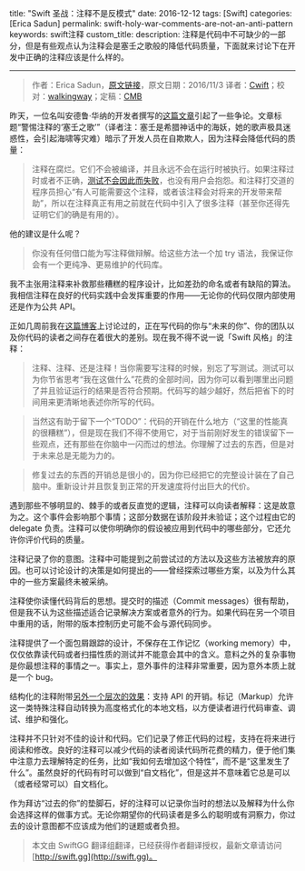 title: "Swift 圣战：注释不是反模式"
date: 2016-12-12
tags: [Swift]
categories: [Erica Sadun]
permalink: swift-holy-war-comments-are-not-an-anti-pattern
keywords: swift注释
custom_title: 
description: 注释是代码中不可缺少的一部分，但是有些观点认为注释会是塞壬之歌般的降低代码质量，下面就来讨论下在开发中正确的注释应该是什么样的。

---
> 作者：Erica Sadun，[原文链接](http://ericasadun.com/2016/11/03/swift-holy-war-comments-are-not-an-anti-pattern/)，原文日期：2016/11/3
> 译者：[Cwift](http://weibo.com/277195544)；校对：[walkingway](http://chengway.in/)；定稿：[CMB](https://github.com/chenmingbiao)
  







<!--此处开始正文-->

昨天，一位名叫安德鲁·华纳的开发者撰写的[这篇文章](http://www.strongopinionsweaklytyped.com/blog/2014/08/27/beware-the-siren-song-of-comments/)引起了一些争论。文章标题“警惕注释的‘塞壬之歌’”（译者注：塞壬是希腊神话中的海妖，她的歌声极具迷惑性，会引起海啸等灾难）暗示了开发人员在自欺欺人，因为注释会降低代码的质量：

> 注释在腐烂。它们不会被编译，并且永远不会在运行时被执行。如果注释过时或者不正确，[测试不会因此而失败](http://genius.com/Andrew-warner-beware-the-siren-song-of-comments-annotated?referent_id=4069108#note-4069108)，也没有用户会抱怨。和注释打交道的程序员担心“有人可能需要这个注释，或者该注释会对将来的开发带来帮助”，所以在注释真正有用之前就在代码中引入了很多注释（甚至你还得先证明它们的确是有用的）。

他的建议是什么呢？

<!--more-->

> 你没有任何借口能为写注释做辩解。给这些方法一个加 try 语法，我保证你会有一个更纯净、更易维护的代码库。

我不主张用注释来补救那些糟糕的程序设计，比如差劲的命名或者有缺陷的算法。我相信注释在良好的代码实践中会发挥重要的作用——无论你的代码仅限内部使用还是作为公共 API。

正如几周前我在[这篇博客](http://ericasadun.com/2016/09/12/reconciling-past-you-with-future-you/)上讨论过的，正在写代码的你与“未来的你”、你的团队以及你代码的读者之间存在着很大的差别。现在我不得不说一说「Swift 风格」的注释：

> 注释、注释、还是注释！当你需要写注释的时候，别忘了写测试。测试可以为你节省思考“我在这做什么”花费的全部时间，因为你可以看到哪里出问题了并且验证运行的结果是否符合预期。代码写的越少越好，然后把省下的时间用来更清晰地表述你所写的代码。

> 当然这有助于留下一个“TODO”：代码的开销在什么地方（“这里的性能真的很糟糕”），但是现在我们不得不使用它，对于当前刚好发生的错误留下一些观点，还有那些在你脑中一闪而过的想法。你理解了过去的东西，但是对于未来总是无能为力的。

> 修复过去的东西的开销总是很小的，因为你已经把它的完整设计装在了自己脑中。重新设计并且恢复到正常的开发速度将付出巨大的代价。

遇到那些不够明显的、棘手的或者反直觉的逻辑，注释可以向读者解释：这是故意为之。这个事件会影响那个事情；这部分数据在该阶段并未验证；这个过程由它的 delegate 负责。注释可以使你明确你的假设被应用到代码中的哪些部分，它还允许你评价代码的质量。

注释记录了你的意图。注释中可能提到之前尝试过的方法以及这些方法被放弃的原因。也可以讨论设计的决策是如何提出的——曾经探索过哪些方案，以及为什么其中的一些方案最终未被采纳。

注释使你读懂代码背后的思想。提交时的描述（Commit messages）很有帮助，但是我不认为这些描述适合记录解决方案或者意外的行为。如果代码在另一个项目中重用的话，附带的版本控制历史可能不会与源代码同步。

注释提供了一个面包屑跟踪的设计，不保存在工作记忆（working memory）中，仅仅依靠读代码或者扫描性质的测试并不能意会其中的含义。意料之外的复杂事物是你最想注释的事情之一。事实上，意外事件的注释非常重要，因为意外本质上就是一个 bug。

结构化的注释附带[另外一个层次的效果](https://itunes.apple.com/us/book/swift-documentation-markup/id1049010423?mt=11)：支持 API 的开销。标记（Markup）允许这一类特殊注释自动转换为高度格式化的本地文档，以方便读者进行代码审查、调试、维护和强化。

注释并不只针对不佳的设计和代码。它们记录了修正代码的过程，支持在将来进行阅读和修改。良好的注释可以减少代码的读者阅读代码所花费的精力，便于他们集中注意力去理解特定的任务，比如“我如何去增加这个特性”，而不是“这里发生了什么”。虽然良好的代码有时可以做到“自文档化”，但是这并不意味着它总是可以（或者经常可以）自文档化。

作为拜访“过去的你”的垫脚石，好的注释可以记录你当时的想法以及解释为什么你会选择这样的做事方式。无论你期望你的代码读者是多么的聪明或有洞察力，你过去的设计意图都不应该成为他们的谜题或者负担。
> 本文由 SwiftGG 翻译组翻译，已经获得作者翻译授权，最新文章请访问 [http://swift.gg](http://swift.gg)。